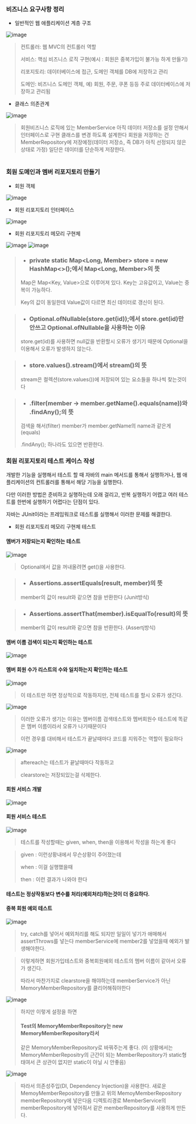 ### 비즈니스 요구사항 정리

- 일반적인 웹 애플리케이션 계층 구조

![image](https://user-images.githubusercontent.com/114403546/197279755-8cdb7370-7690-4327-a870-ae903d86ef35.png)

> 컨트롤러: 웹 MVC의 컨트롤러 역할
>
>서비스: 핵심 비즈니스 로직 구현(예시 : 회원은 중복가입이 불가능 하게 만들기)
>
>리포지토리: 데이터베이스에 접근, 도메인 객체를 DB에 저장하고 관리
>
>도메인: 비즈니스 도메인 객체, 예) 회원, 주문, 쿠폰 등등 주로 데이터베이스에 저장하고 관리됨

- 클래스 의존관계

![image](https://user-images.githubusercontent.com/114403546/197279985-84b666c7-8ccc-4fa3-83ac-873f5af8d017.png)

> 회원비즈니스 로직에 있는 MemberService
> 아직 데이터 저장소를 설정 안해서 인터페이스로 구현 클래스를 변경 하도록 설계한다
> 회원을 저장하는 건 MemberRepository에 저장예정(데이터 저장소, 즉 DB가 아직 선정되지 않은 상태로 가정)
> 일단은 데이터를 단순하게 저장한다.

#

### 회원 도메인과 멤버 리포지토리 만들기

- 회원 객체

![image](https://user-images.githubusercontent.com/114403546/197400239-ac6cee82-4725-4853-becd-fe827df31188.png)

- 회원 리포지토리 인터페이스

![image](https://user-images.githubusercontent.com/114403546/197400311-a71b5913-080e-496f-972d-e500958bc258.png)

- 회원 리포지토리 메모리 구현체  

![image](https://user-images.githubusercontent.com/114403546/197400392-ce47fe83-5387-494b-9907-4126082b8089.png)
![image](https://user-images.githubusercontent.com/114403546/197400406-ecb1dbe4-2e05-4bd5-be6d-1cb5129df7a8.png)

> - ###  private static Map<Long, Member> store = new HashMap<>();에서 Map<Long, Member>의 뜻
> 
> Map은 Map<Key, Value>으로 이루어져 있다. Key는 고유값이고, Value는 중복이 가능하다. 
> 
> Key의 값이 동일한데 Value값이 다르면 최신 데이터로 갱신이 된다.

> - ### Optional.ofNullable(store.get(id));에서 store.get(id)만 안쓰고 Optional.ofNullable을 사용하는 이유
>
>store.get(id)를 사용하면 null값을 반환할시 오류가 생기기 때문에 Optional을 이용해서 오류가 발생하지 않는다.

> - ### store.values().stream()에서 stream()의 뜻
> 
> stream은 컬렉션(store.values())에 저장되어 있는 요소들을 하나씩 찾는것이다

> - ### .filter(member -> member.getName().equals(name))와 .findAny();의 뜻
> 
> 검색을 해서(filter) member가 member.getName의 name과 같은게(equals)
> 
> .findAny(); 하나라도 있으면 반환한다.

### 회원 리포지토리 테스트 케이스 작성

개발한 기능을 실행해서 테스트 할 때 자바의 main 메서드를 통해서 실행하거나, 웹 애플리케이션의
컨트롤러를 통해서 해당 기능을 실행한다. 

다만 이러한 방법은 준비하고 실행하는데 오래 걸리고, 반복 실행하기
어렵고 여러 테스트를 한번에 실행하기 어렵다는 단점이 있다. 

자바는 JUnit이라는 프레임워크로 테스트를
실행해서 이러한 문제를 해결한다.

- 회원 리포지토리 메모리 구현체 테스트

 #### 멤버가 저장되는지 확인하는 테스트

![image](https://user-images.githubusercontent.com/114403546/197781990-d41dc16c-c23e-429b-82c3-eef62eaf4735.png)

>Optional에서 값을 꺼내올려면 get()을 사용한다.


>- ### Assertions.assertEquals(result, member)의 뜻
>member의 값이 result와 같으면 참을 반환한다 (Junit방식)


>- ### Assertions.assertThat(member).isEqualTo(result)의 뜻
>member의 값이 result와 같으면 참을 반환한다. (Assertj방식)


#### 멤버 이름 검색이 되는지 확인하는 테스트

![image](https://user-images.githubusercontent.com/114403546/197783814-e37beebe-aaa5-4026-b8aa-05af40f957e2.png)

#### 멤버 회원 수가 리스트의 수와 일치하는지 확인하는 테스트

![image](https://user-images.githubusercontent.com/114403546/197804095-82a5f283-1ffb-4fb0-ae5b-dcb5c08b5174.png)

>이 테스트만 하면 정상적으로 작동하지만, 전체 테스트를 할시 오류가 생긴다.

![image](https://user-images.githubusercontent.com/114403546/197804597-0b9507b0-dd75-4eb8-afdf-9adc2e1da20e.png)

>이러한 오류가 생기는 이유는 멤버이름 검색테스트와 멤버회원수 테스트에 똑같은 멤버 이름이라서 오류가 나기때문이다
>
>이런 경우를 대비해서 테스트가 끝날때마다 코드를 지워주는 역할이 필요하다

![image](https://user-images.githubusercontent.com/114403546/197805239-f373320e-0633-4a8c-b64d-ee0d5b918607.png)

>aftereach는 테스트가 끝날때마다 작동하고
>
>clearstore는 저장되있는걸 삭제한다.

#### 회원 서비스 개발

![image](https://user-images.githubusercontent.com/114403546/198039806-209b7e0b-77f4-494f-a7e3-73273a93c4c0.png)

#### 회원 서비스 테스트

![image](https://user-images.githubusercontent.com/114403546/198199072-5ff55002-bd8c-4152-9824-f6c6105e4848.png)

>테스트를 작성할때는 given, when, then을 이용해서 작성을 하는게 좋다

>given : 이런상황내에서 무슨상황이 주어졌는데
>
>when : 이걸 실행했을때
>
>then : 이런 결과가 나와야 한다

#### 테스트는 정상작동보다 변수를 처리(예외처리)하는것이 더 중요하다.

#### 중복 회원 예외 테스트

![image](https://user-images.githubusercontent.com/114403546/198203158-4b93ea2f-455a-4aa9-ad89-6c0238ae7085.png)


>try, catch를 넣어서 예외처리를 해도 되지만 일일이 넣기가 애매해서 assertThrows를 넣는다
>memberService에 member2를 넣었을때 예외가 발생해야한다.

>이렇게하면 회원가입테스트와 중복회원예외 테스트의 멤버 이름이 같아서 오류가 생긴다.
>
>따라서 마찬가지로 clearstore을 해야하는데 memberService가 아닌 MemoryMemberRepository를 클리어해줘야한다

![image](https://user-images.githubusercontent.com/114403546/198203780-5490397f-cf7b-42f6-95e2-745a4eca2508.png)

>하지만 이렇게 설정을 하면
>#### Test의 MemoryMemberRepository는 new MemoryMemberRepository라서 
>같은 MemoryMemberRepository로 바꿔주는게 좋다. (이 상황에서는 MemoryMemberRepositry의 근간이 되는 MemberRepository가 static형태여서 큰 상관이 없지만 static이 아닐 시 안좋음)

![image](https://user-images.githubusercontent.com/114403546/198204710-2229a6ac-0bd5-46e4-9b27-17efde048c96.png)

>따라서 의존성주입(DI, Dependency Injection)을 사용한다.
>새로운 MemoyMemberRepository를 만들고 위의 MemoyMemberRepository memberRepository에 넣은다음
>디렉토리경로 MemberService의 memberRepository에 넣어줘서 같은 memberRepository를 사용하게 만든다.

